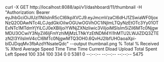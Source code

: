 curl -X GET http://localhost:8088/api/v1/dashboard/11/thumbnail -H "Authorization: Bearer eyJhbGciOiJIUzI1NiIsInR5cCI6IkpXVCJ9.eyJmcmVzaCI6dHJ1ZSwiaWF0IjoxNzQ2ODAwNTc4LCJqdGkiOiIwOGUwOGVhOC1iNjlmLTQyNzEtOTc3Yy01OTExNTc1MTdmYjYiLCJ0eXBlIjoiYWNjZXNzIiwic3ViIjoiMSIsIm5iZiI6MTc0NjgwMDU3OCwiY3NyZiI6IjFmYzhlMjMzLTNkYzEtNDM4Yi1hMTU2LWJiZDQ3ZTEzN2I3YiIsImV4cCI6MTc0NjgwMTQ3OH0.6QvHJ2lbfUHOaoaXpi-blDJDqqMv3fbAzdYNsateQdc" --output thumbnail.png
  % Total    % Received % Xferd  Average Speed   Time    Time     Time  Current
                                 Dload  Upload   Total   Spent    Left  Speed
100   334  100   334    0     0   5381      0 --:--:-- --:--:-- --:--:--  5475
